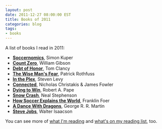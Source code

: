 ```yaml
---
layout: post
date: 2011-12-27 08:00:00 EST
title: Books of 2011 
categories: blog
tags:
- books
---
```


A list of books I read in 2011:

* [**Soccernomics**](http://www.goodreads.com/book/show/6617185-soccernomics), Simon Kuper  
* [**Count Zero**](http://www.goodreads.com/book/show/22200.Count_Zero), William Gibson
* [**Debt of Honor**](http://www.goodreads.com/book/show/19670.Debt_of_Honor), Tom Clancy
* [**The Wise Man's Fear**](http://www.goodreads.com/book/show/1215032.The_Wise_Man_s_Fear), Patrick Rothfuss
* [**In the Plex**](http://www.goodreads.com/book/show/7841446-in-the-plex), Steven Levy
* [**Connected**](http://www.goodreads.com/book/show/6494620-connected), Nicholas Christakis & James Fowler
* [**Dying to Win**](http://www.goodreads.com/book/show/98504.Dying_to_Win), Robert A. Pape
* [**Snow Crash**](http://www.goodreads.com/book/show/830.Snow_Crash), Neal Stephenson
* [**How Soccer Explains the World**](http://www.goodreads.com/book/show/10395.How_Soccer_Explains_the_World), Franklin Foer
* [**A Dance With Dragons**](http://www.goodreads.com/book/show/10664113-a-dance-with-dragons), George R. R. Martin
* [**Steve Jobs**](http://www.goodreads.com/book/show/11084145-steve-jobs), Walter Isaacson

You can see more of [what I'm reading](http://www.goodreads.com/review/list/1270689-coleman?shelf=currently-reading) and [what's on my reading list](http://www.goodreads.com/review/list/1270689-coleman?shelf=to-read), too.
